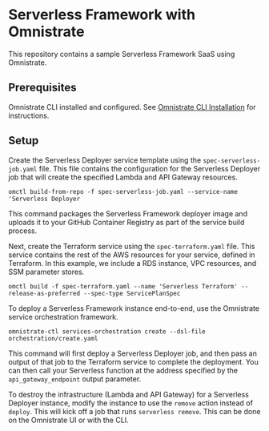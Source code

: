 # Serverless Framework with Omnistrate

This repository contains a sample Serverless Framework SaaS using Omnistrate.

## Prerequisites
Omnistrate CLI installed and configured. See [Omnistrate CLI Installation](https://docs.omnistrate.com/getting-started/compose/getting-started-with-ctl/?h=ctl#getting-started-with-omnistrate-ctl) for instructions.

## Setup

Create the Serverless Deployer service template using the `spec-serverless-job.yaml` file. This file contains the configuration for the Serverless Deployer job that will create the specified Lambda and API Gateway resources.

```
omctl build-from-repo -f spec-serverless-job.yaml --service-name 'Serverless Deployer
```

This command packages the Serverless Framework deployer image and uploads it to your GitHub Container Registry as part of the service build process.

Next, create the Terraform service using the `spec-terraform.yaml` file. This service contains the rest of the AWS resources for your service, defined in Terraform. In this example, we include a RDS instance, VPC resources, and SSM parameter stores.

```
omctl build -f spec-terraform.yaml --name 'Serverless Terraform' --release-as-preferred --spec-type ServicePlanSpec
```

To deploy a Serverless Framework instance end-to-end, use the Omnistrate service orchestration framework. 

```
omnistrate-ctl services-orchestration create --dsl-file orchestration/create.yaml
```

This command will first deploy a Serverless Deployer job, and then pass an output of that job to the Terraform service to complete the deployment. You can then call your Serverless function at the address specified by the `api_gateway_endpoint` output parameter.

To destroy the infrastructure (Lambda and API Gateway) for a Serverless Deployer instance, modify the instance to use the `remove` action instead of `deploy`. This will kick off a job that runs `serverless remove`. This can be done on the Omnistrate UI or with the CLI.

